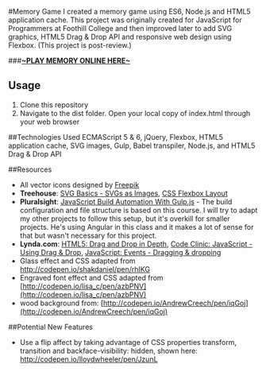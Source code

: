 #Memory Game
I created a memory game using ES6, Node.js and HTML5 application cache. 
This project was originally created for JavaScript for Programmers at Foothill College and then improved later to add SVG graphics, HTML5 Drag & Drop API and responsive web design using Flexbox. (This project is post-review.)

###[**~PLAY MEMORY ONLINE HERE~**](http://klammertime.github.io/Memory/)

Usage
-----
1. Clone this repository
2. Navigate to the dist folder. Open your local copy of index.html through your web browser 

##Technologies Used
ECMAScript 5 & 6, jQuery, Flexbox, HTML5 application cache, SVG images, Gulp, Babel transpiler, Node.js, and HTML5 Drag & Drop API

##Resources
* All vector icons designed by [Freepik](http://www.freepik.com/free-icons)
* **Treehouse**: [SVG Basics - SVGs as Images](https://teamtreehouse.com/library/svg-basics), [CSS Flexbox Layout](https://teamtreehouse.com/library/css-flexbox-layout)
* **Pluralsight**: [JavaScript Build Automation With Gulp.js](https://app.pluralsight.com/library/courses/javascript-build-automation-gulpjs/table-of-contents) - The build configuration and file structure is based on this course. I will try to adapt my other projects to follow this setup, but it's overkill for smaller projects. He's using Angular in this class and it makes a lot of sense for that but wasn't necessary for this project.
* **Lynda.com**: [HTML5: Drag and Drop in Depth](http://www.lynda.com/HTML-tutorials/Understanding-HTML5-drag-drop/84812/87645-4.html), [Code Clinic: JavaScript - Using Drag & Drop](http://www.lynda.com/JavaScript-tutorials/Using-drag-drop/369707/386507-4.html), [JavaScript: Events - Dragging & dropping](http://www.lynda.com/JavaScript-tutorials/Dragging-dropping/140780/148737-4.html)
* Glass effect and CSS adapted from http://codepen.io/shakdaniel/pen/rhIKG 
* Engraved font effect and CSS adapted from [http://codepen.io/lisa_c/pen/azbPNV](http://codepen.io/lisa_c/pen/azbPNV)
* wood background from: [http://codepen.io/AndrewCreech/pen/iqGoj](http://codepen.io/AndrewCreech/pen/iqGoj)

##Potential New Features   
* Use a flip affect by taking advantage of CSS properties transform, transition and backface-visibility: hidden, shown here: http://codepen.io/lloydwheeler/pen/JzunL